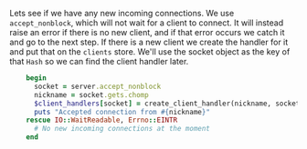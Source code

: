 Lets see if we have any new incoming connections. We use `accept_nonblock`, which will not wait for a client to connect. It will instead raise an error if there is no new client, and if that error occurs we catch it and go to the next step. If there is a new client we create the handler for it and put that on the `clients` store. We'll use the socket object as the key of that `Hash` so we can find the client handler later.

```ruby 
    begin
      socket = server.accept_nonblock
      nickname = socket.gets.chomp
      $client_handlers[socket] = create_client_handler(nickname, socket)
      puts "Accepted connection from #{nickname}"
    rescue IO::WaitReadable, Errno::EINTR
      # No new incoming connections at the moment
    end
``` 
